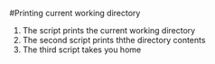#Printing current working directory
1. The script prints the current working directory
2. The second script prints ththe directory contents
3. The third script takes you home

